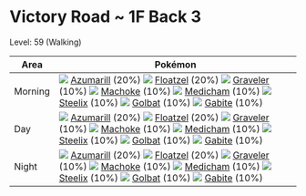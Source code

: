 # Victory Road ~ 1F Back 3
Level: 59 (Walking)

Area       | Pokémon
---        | ---
Morning    | ![][184]  [Azumarill] (20%) ![][419]  [Floatzel] (20%) ![][075]  [Graveler] (10%)  ![][067]  [Machoke] (10%) ![][308]  [Medicham] (10%) ![][208]  [Steelix] (10%)  ![][042]  [Golbat] (10%) ![][444]  [Gabite] (10%)
Day        | ![][184]  [Azumarill] (20%) ![][419]  [Floatzel] (20%) ![][075]  [Graveler] (10%)  ![][067]  [Machoke] (10%) ![][308]  [Medicham] (10%) ![][208]  [Steelix] (10%)  ![][042]  [Golbat] (10%) ![][444]  [Gabite] (10%)
Night      | ![][184]  [Azumarill] (20%) ![][419]  [Floatzel] (20%) ![][075]  [Graveler] (10%)  ![][067]  [Machoke] (10%) ![][308]  [Medicham] (10%) ![][208]  [Steelix] (10%)  ![][042]  [Golbat] (10%) ![][444]  [Gabite] (10%)


[Golbat]: /pokemon_changes/042/
[Machoke]: /pokemon_changes/067/
[Graveler]: /pokemon_changes/075/
[Azumarill]: /pokemon_changes/184/
[Steelix]: /pokemon_changes/208/
[Medicham]: /pokemon_changes/308/
[Floatzel]: /pokemon_changes/419/
[Gabite]: /pokemon_changes/444/
[042]: /img/pokemon/042.png
[067]: /img/pokemon/067.png
[075]: /img/pokemon/075.png
[184]: /img/pokemon/184.png
[208]: /img/pokemon/208.png
[308]: /img/pokemon/308.png
[419]: /img/pokemon/419.png
[444]: /img/pokemon/444.png
